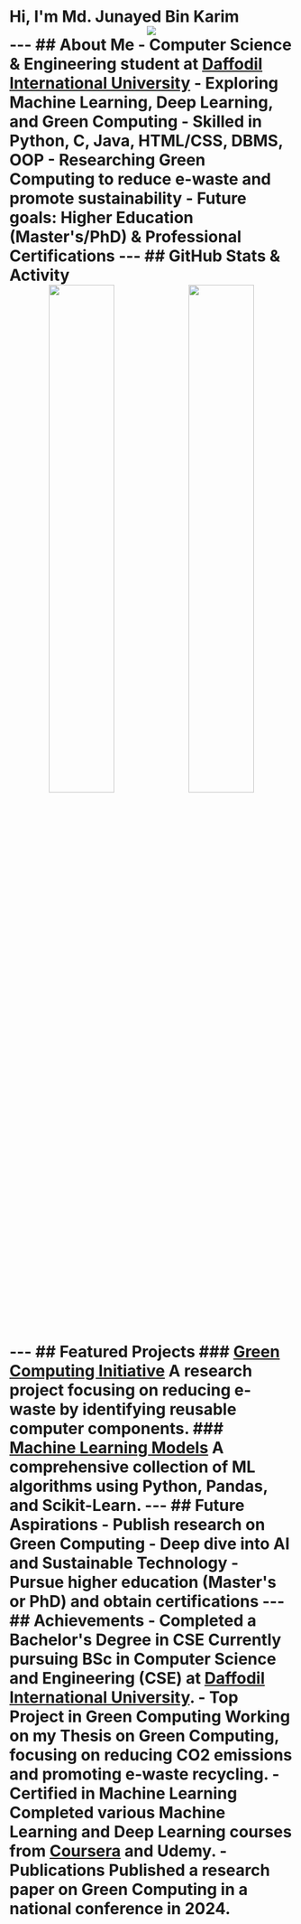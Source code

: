 # Hi, I'm Md. Junayed Bin Karim <div align="center"> <img src="https://readme-typing-svg.herokuapp.com?font=Fira+Code&size=24&duration=4000&pause=1000&color=36BCF7&center=true&vCenter=true&width=600&lines=Welcome+to+my+GitHub+Profile!;I'm+a+CSE+Student+at+DIU;Passionate+about+ML%2C+DL%2C+%26+Green+Computing"> </div> --- ## About Me - **Computer Science & Engineering** student at [Daffodil International University](https://daffodilvarsity.edu.bd) - Exploring **Machine Learning**, **Deep Learning**, and **Green Computing** - Skilled in **Python**, **C**, **Java**, **HTML/CSS**, **DBMS**, **OOP** - Researching **Green Computing** to reduce e-waste and promote sustainability - Future goals: **Higher Education** (Master's/PhD) & Professional Certifications --- ## GitHub Stats & Activity <div align="center"> <img src="https://github-readme-stats.vercel.app/api?username=Junayed-Bin-Karim&show_icons=true&theme=radical&hide_border=true" width="48%" /> <img src="https://github-readme-streak-stats.herokuapp.com/?user=Junayed-Bin-Karim&theme=radical&hide_border=true" width="48%" /> </div> --- ## Featured Projects ### [Green Computing Initiative](https://github.com/Junayed-Bin-Karim/green-computing) A research project focusing on reducing e-waste by identifying reusable computer components. ### [Machine Learning Models](https://github.com/Junayed-Bin-Karim/machine-learning) A comprehensive collection of ML algorithms using **Python**, **Pandas**, and **Scikit-Learn**. --- ## Future Aspirations - Publish research on **Green Computing** - Deep dive into **AI** and **Sustainable Technology** - Pursue higher education (Master's or PhD) and obtain certifications --- ## Achievements - **Completed a Bachelor's Degree in CSE** Currently pursuing **BSc in Computer Science and Engineering (CSE)** at [Daffodil International University](https://daffodilvarsity.edu.bd). - **Top Project in Green Computing** Working on my **Thesis** on **Green Computing**, focusing on **reducing CO2 emissions** and promoting **e-waste recycling**. - **Certified in Machine Learning** Completed various **Machine Learning** and **Deep Learning** courses from [Coursera](https://www.coursera.org/) and **Udemy**. - **Publications** Published a research paper on **Green Computing** in a **national conference** in 2024.
